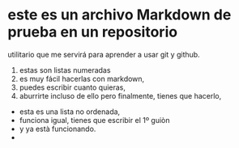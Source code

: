 # este es un archivo Markdown de prueba en un repositorio 

utilitario que me servirá para aprender a usar git y github.

1. estas son listas numeradas
2. es muy fácil hacerlas con markdown,
3. puedes escribir cuanto quieras, 
4. aburrirte incluso de ello pero finalmente, tienes que hacerlo, 

- esta es una lista no ordenada, 
- funciona igual, tienes que escribir el 1º guiòn 
- y ya està funcionando. 
- 